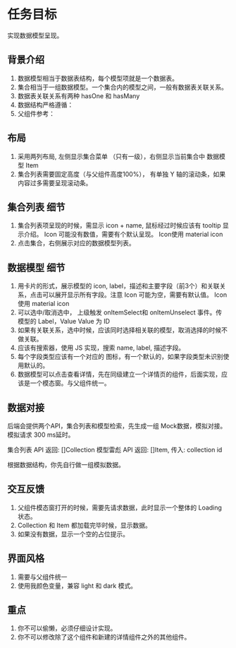 # 任务目标

实现数据模型呈现。 

## 背景介绍
1. 数据模型相当于数据表结构，每个模型项就是一个数据表。 
2. 集合相当于一组数据模型。一个集合内的模型之间，一般有数据表关联关系。
3. 数据表关联关系有两种 hasOne 和 hasMany
4. 数据结构严格遵循： 
5. 父组件参考：


## 布局
1. 采用两列布局, 左侧显示集合菜单 （只有一级），右侧显示当前集合中 数据模型 Item
2. 集合列表需要固定高度（与父组件高度100%）， 有单独 Y 轴的滚动条，如果内容过多需要呈现滚动条。


## 集合列表 细节

1. 集合列表项呈现的时候，需显示 icon + name, 鼠标经过时候应该有 tooltip 显示介绍。 Icon 可能没有数值，需要有个默认呈现。  Icon使用 material icon
2. 点击集合，右侧展示对应的数据模型列表。

## 数据模型 细节
1. 用卡片的形式，展示模型的 icon, label，描述和主要字段（前3个）和关联关系，点击可以展开显示所有字段。注意 Icon 可能为空，需要有默认值。 Icon使用 material icon
2. 可以选中/取消选中， 上级触发 onItemSelect和 onItemUnselect 事件。传 模型的 Label，Value Value 为 ID
3. 如果有关联关系，选中时候，应该同时选择相关联的模型，取消选择的时候不做关联。
4. 应该有搜索器，使用 JS 实现，搜索 name, label, 描述字段。
5. 每个字段类型应该有一个对应的 图标，有一个默认的，如果字段类型未识别使用默认的。
6. 数据模型可以点击查看详情，先在同级建立一个详情页的组件，后面实现，应该是一个模态窗。与父组件统一。


## 数据对接
后端会提供两个API，集合列表和模型检索，先生成一组 Mock数据，模拟对接。模拟请求 300 ms延时。

集合列表 API 返回:  []Collection
模型雷彪 API 返回:  []Item, 传入: collection id

根据数据结构，你先自行做一组模拟数据。

## 交互反馈
1. 父组件模态窗打开的时候，需要先请求数据，此时显示一个整体的 Loading 状态。
2. Collection 和 Item 都加载完毕时候，显示数据。
3. 如果没有数据，显示一个空的占位提示。

## 界面风格

1. 需要与父组件统一
2. 使用我颜色变量，兼容 light 和 dark 模式。

## 重点
1. 你不可以偷懒，必须仔细设计实现。
2. 你不可以修改除了这个组件和新建的详情组件之外的其他组件。
